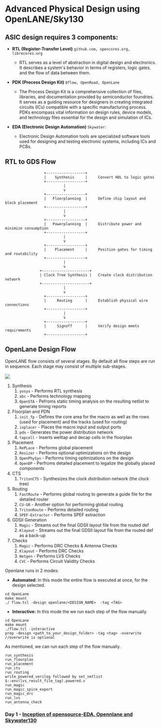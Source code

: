 # Advanced Physical Design using OpenLANE/Sky130

## ASIC design requires 3 components:
- **RTL (Register-Transfer Level)** ```github.com, opencores.org, librecores.org```
  - RTL serves as a level of abstraction in digital design and electronics. It describes a system's behavior in terms of registers, logic gates, and the flow of data between them.

- **PDK (Process Design Kit)** ```Qflow, OpenRoad, OpenLane```
  - The Process Design Kit is a comprehensive collection of files, libraries, and documentation provided by semiconductor foundries. It serves as a guiding resource for designers in creating integrated circuits (ICs) compatible with a specific manufacturing process. PDKs encompass vital information on design rules, device models, and technology files essential for the design and simulation of ICs.

- **EDA (Electronic Design Automation)** ```Skywater```:
  - Electronic Design Automation tools are specialized software tools used for designing and testing electronic systems, including ICs and PCBs.

## RTL to GDS Flow
```
                  +------------------+
                  |    Synthesis     |     Convert HDL to logic gates
                  +------------------+
                           |
                           v
                  +------------------+
                  |   Floorplanning  |     Define chip layout and block placement
                  +------------------+
                           |
                           v
                  +------------------+
                  |   Powerplanning  |     Distribute power and minimize consumption
                  +------------------+
                           |
                           v
                  +------------------+
                  |    Placement     |     Position gates for timing and routability
                  +------------------+
                           |
                           v
                +----------------------+
                | Clock Tree Synthesis |   Create clock distribution network
                +----------------------+
                           |
                           v
                  +------------------+
                  |     Routing      |     Establish physical wire connections
                  +------------------+
                           |
                           v
                  +------------------+
                  |     Signoff      |     Verify design meets requirements
                  +------------------+
```

## OpenLane Design Flow

OpenLANE flow consists of several stages. By default all flow steps are run in sequence. Each stage may consist of multiple sub-stages.
<br><br>
<img src=https://user-images.githubusercontent.com/93475824/267214071-68749aa4-dd1a-401e-b7a3-0c74df581e8e.png>


1. Synthesis
    1. `yosys` - Performs RTL synthesis
    2. `abc` - Performs technology mapping
    3. `OpenSTA` - Pefroms static timing analysis on the resulting netlist to generate timing reports
2. Floorplan and PDN
    1. `init_fp` - Defines the core area for the macro as well as the rows (used for placement) and the tracks (used for routing)
    2. `ioplacer` - Places the macro input and output ports
    3. `pdn` - Generates the power distribution network
    4. `tapcell` - Inserts welltap and decap cells in the floorplan
3. Placement
    1. `RePLace` - Performs global placement
    2. `Resizer` - Performs optional optimizations on the design
    3. `OpenPhySyn` - Performs timing optimizations on the design
    4. `OpenDP` - Perfroms detailed placement to legalize the globally placed components
4. CTS
    1. `TritonCTS` - Synthesizes the clock distribution network (the clock tree)
5. Routing
    1. `FastRoute` - Performs global routing to generate a guide file for the detailed router
    2. `CU-GR` - Another option for performing global routing.
    3. `TritonRoute` - Performs detailed routing
    4. `SPEF-Extractor` - Performs SPEF extraction
6. GDSII Generation
    1. `Magic` - Streams out the final GDSII layout file from the routed def
    2. `Klayout` - Streams out the final GDSII layout file from the routed def as a back-up
7. Checks
    1. `Magic` - Performs DRC Checks & Antenna Checks
    2. `Klayout` - Performs DRC Checks
    3. `Netgen` - Performs LVS Checks
    4. `CVC` - Performs Circuit Validity Checks
  
Openlane runs in 2 modes:
- **Automated:** In this mode the entire flow is executed at once, for the design selected.
```
cd OpenLane
make mount
./ flow.tcl -design openlane/<DESIGN_NAME>  -tag <TAG>
```
- **Interactive:** In this mode the we run each step of the flow manually.
```
cd OpenLane
make mount
./flow.tcl -interactive 
prep -design <path_to_your_design_folder> -tag <tag> -overwrite //overwrite is optional
```
As mentioned, we can run each step of the flow manually.
```
run_synthesis
run_floorplan
run_placement
run_cts
run_routing
write_powered_verilog followed by set_netlist $::env(lvs_result_file_tag).powered.v
run_magic
run_magic_spice_export
run_magic_drc
run_lvs
run_antenna_check
```

### Day 1 - [Inception of opensource-EDA, Opennlane and Skywater130](https://github.com/Advaith-RN/pes_PhysicalDesignExploration/edit/main/Day1.md)
